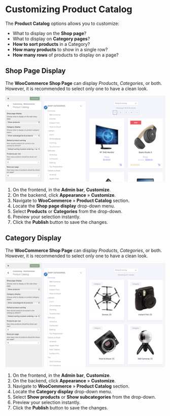# Customizing Product Catalog

The **Product Catalog** options allows you to customize:

* What to display on the **Shop page**?
* What to display on **Category pages**?
* **How to sort products** in a Category?
* **How many products** to show in a single row?
* **How many rows** of products to display on a page?

## Shop Page Display

The **WooCommerce Shop Page** can display *Products*, *Categories*, or both. However, it is recommended to select only one to have a clean look.

![Shop Page Display](img/product-catalog-shop-display.png)

1. On the frontend, in the **Admin bar**, **Customize**.
2. On the backend, click **Appearance** » **Customize**.
3. Navigate to **WooCommerce** » **Product Catalog** section.
4. Locate the **Shop page display** drop-down menu.
5. Select **Products** or **Categories** from the drop-down.
6. Preview your selection instantly.
7. Click the **Publish** button to save the changes.

## Category Display

The **WooCommerce Shop Page** can display *Products*, *Categories*, or both. However, it is recommended to select only one to have a clean look.

![Category Display](img/product-catalog-category-display.png)

1. On the frontend, in the **Admin bar**, **Customize**.
2. On the backend, click **Appearance** » **Customize**.
3. Navigate to **WooCommerce** » **Product Catalog** section.
4. Locate the **Category display** drop-down menu.
5. Select **Show products** or **Show subcategories** from the drop-down.
6. Preview your selection instantly.
7. Click the **Publish** button to save the changes.
